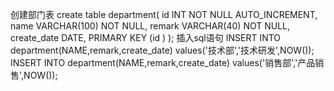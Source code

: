 创建部门表
create table department(
   id INT NOT NULL AUTO_INCREMENT,
   name VARCHAR(100) NOT NULL,
   remark VARCHAR(40) NOT NULL,
   create_date DATE,
   PRIMARY KEY (id )
);
插入sql语句
INSERT INTO department(NAME,remark,create_date) values('技术部','技术研发',NOW());
INSERT INTO department(NAME,remark,create_date) values('销售部','产品销售',NOW());